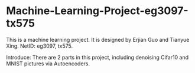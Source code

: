 # Machine-Learning-Project-eg3097-tx575
This is a machine learning project. 
It is designed by Erjian Guo and Tianyue Xing. 
NetID: eg3097, tx575.

Introduce: There are 2 parts in this project, including denoising Cifar10 and MNIST pictures via Autoencoders.
